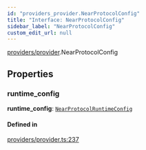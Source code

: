 ```yaml
---
id: "providers_provider.NearProtocolConfig"
title: "Interface: NearProtocolConfig"
sidebar_label: "NearProtocolConfig"
custom_edit_url: null
---
```


[providers/provider](../modules/providers_provider.md).NearProtocolConfig

## Properties

### runtime\_config

 **runtime\_config**: [`NearProtocolRuntimeConfig`](providers_provider.NearProtocolRuntimeConfig.md)

#### Defined in

[providers/provider.ts:237](https://github.com/near/near-api-js/blob/ef6d7fbf/packages/near-api-js/src/providers/provider.ts#L237)
